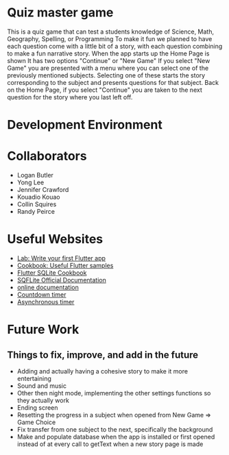 # Quiz master game

<!-- {Provide a description of your team project.  Describe how to use the software.} -->
This is a quiz game that can test a students knowledge of Science, Math, Geography, Spelling, or Programming
To make it fun we planned to have each question come with a little bit of a story, with each question combining to make a fun narrative story. 
When the app starts up the Home Page is shown
It has two options "Continue" or "New Game"
If you select "New Game" you are presented with a menu where you can select one of the previously mentioned subjects. Selecting one of these starts the story corresponding to the subject and presents questions for that subject.
Back on the Home Page, if you select "Continue" you are taken to the next question for the story where you last left off.

# Development Environment

<!-- {Describe the tools that you used to develop the software}

{Describe the programming language that you used and any libraries.} -->

# Collaborators

* Logan Butler
* Yong Lee
* Jennifer Crawford
* Kouadio Kouao
* Collin Squires
* Randy Peirce

# Useful Websites

* [Lab: Write your first Flutter app](https://docs.flutter.dev/get-started/codelab)
* [Cookbook: Useful Flutter samples](https://docs.flutter.dev/cookbook)
* [Flutter SQLite Cookbook](https://docs.flutter.dev/cookbook/persistence/sqlite)
* [SQFLite Official Documentation](https://pub.dev/packages/sqflite)
* [online documentation](https://docs.flutter.dev/)
* [Countdown timer](https://pub.dev/packages/flutter_countdown_timer)
* [Asynchronous timer](https://api.flutter.dev/flutter/dart-async/Timer-class.html)

# Future Work
## Things to fix, improve, and add in the future
* Adding and actually having a cohesive story to make it more entertaining
* Sound and music
* Other then night mode, implementing the other settings functions so they actually work
* Ending screen
* Resetting the progress in a subject when opened from New Game => Game Choice
* Fix transfer from one subject to the next, specifically the background
* Make and populate database when the app is installed or first opened instead of at every call to getText when a new story page is made
